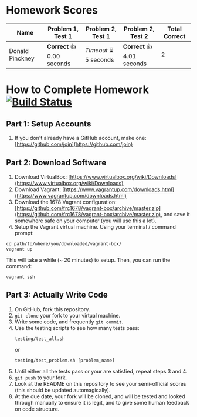 # Homework Scores

|Name|Problem 1, Test 1|Problem 2, Test 1|Problem 2, Test 2|Total Correct|
|---|---|---|---|---|
|Donald Pinckney|**Correct** :+1:<br /> 0.00 seconds|*Timeout* :hourglass:<br /> 5 seconds|**Correct** :+1:<br /> 4.01 seconds|2|


# How to Complete Homework [![Build Status](https://travis-ci.org/donald-pinckney/homework-test.svg?branch=master)](https://travis-ci.org/donald-pinckney/homework-test)

## Part 1: Setup Accounts
1. If you don't already have a GitHub account, make one: [https://github.com/join](https://github.com/join)

## Part 2: Download Software
1. Download VirtualBox: [https://www.virtualbox.org/wiki/Downloads](https://www.virtualbox.org/wiki/Downloads)
2. Download Vagrant: [https://www.vagrantup.com/downloads.html](https://www.vagrantup.com/downloads.html)
3. Download the 1678 Vagrant configuration: [https://github.com/frc1678/vagrant-box/archive/master.zip](https://github.com/frc1678/vagrant-box/archive/master.zip), and save it somewhere safe on your computer (you will use this a lot).
4. Setup the Vagrant virtual machine. Using your terminal / command prompt:

```
cd path/to/where/you/downloaded/vagrant-box/
vagrant up
```
This will take a while (~ 20 minutes) to setup. Then, you can run the command:

```
vagrant ssh
```

## Part 3: Actually Write Code
1. On GitHub, fork this repository.
2. `git clone` your fork to your virtual machine.
3. Write some code, and frequently `git commit`.
4. Use the testing scripts to see how many tests pass:<br />
	```
	testing/test_all.sh
	```
	or
	```
	testing/test_problem.sh [problem_name]
	```
5. Until either all the tests pass or your are satisfied, repeat steps 3 and 4.
6. `git push` to your fork.
7. Look at the README on this repository to see your semi-official scores (this should be updated automagically).
8. At the due date, your fork will be cloned, and will be tested and looked through manually to ensure it is legit, and to give some human feedback on code structure.
